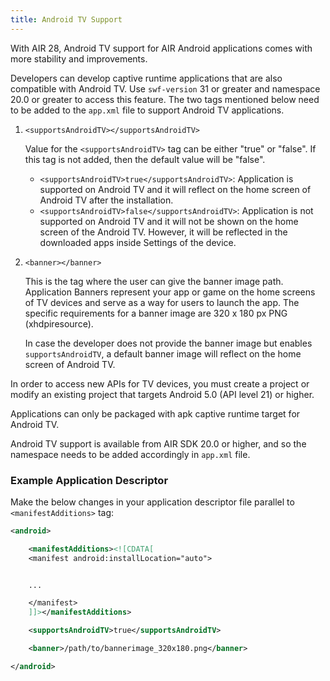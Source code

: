 ```yaml
---
title: Android TV Support
---
```


With AIR 28, Android TV support for AIR Android applications comes with more stability and improvements.

Developers can develop captive runtime applications that are also compatible with Android TV. Use `swf-version` 31 or greater and namespace 20.0 or greater to access this feature. The two tags mentioned below need to be added to the `app.xml` file to support Android TV applications.

1. `<supportsAndroidTV></supportsAndroidTV>`

   Value for the `<supportsAndroidTV>` tag can be either "true" or "false". If this tag is not added, then the default value will be "false".

   - `<supportsAndroidTV>true</supportsAndroidTV>`: Application is supported on Android TV and it will reflect on the home screen of Android TV after the installation.
   - `<supportsAndroidTV>false</supportsAndroidTV>`: Application is not supported on Android TV and it will not be shown on the home screen of the Android TV. However, it will be reflected in the downloaded apps inside Settings of the device.

2. `<banner></banner>`

   This is the tag where the user can give the banner image path. Application Banners represent your app or game on the home screens of TV devices and serve as a way for users to launch the app. The specific requirements for a banner image are 320 x 180 px PNG (xhdpiresource).

   In case the developer does not provide the banner image but enables `supportsAndroidTV`, a default banner image will reflect on the home screen of Android TV.

In order to access new APIs for TV devices, you must create a project or modify an existing project that targets Android 5.0 (API level 21) or higher.

Applications can only be packaged with apk captive runtime target for Android TV.

Android TV support is available from AIR SDK 20.0 or higher, and so the namespace needs to be added accordingly in `app.xml` file.

### Example Application Descriptor

Make the below changes in your application descriptor file parallel to `<manifestAdditions>` tag:

```xml title="app.xml"
<android>

    <manifestAdditions><![CDATA[
    <manifest android:installLocation="auto">


    ...

    </manifest>
    ]]></manifestAdditions>

    <supportsAndroidTV>true</supportsAndroidTV>

    <banner>/path/to/bannerimage_320x180.png</banner>

</android>
```
